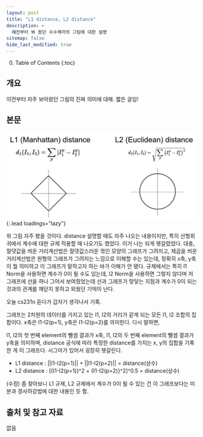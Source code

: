 ```yaml
---
layout: post
title: "L1 distance, L2 distance"
description: >
  예전부터 봐 왔던 수수께끼의 그림에 대한 설명
sitemap: false
hide_last_modified: true
---
```


0. Table of Contents
{:toc}


## 개요

이전부터 자주 보아왔던 그림의 진짜 의미에 대해. 짧은 글임!


## 본문

![distance-kinds](/assets/img/myown/distance-kinds.png){:.lead loadings="lazy"}

위 그림 자주 봤을 것이다. distance 설명할 때도 자주 나오는 내용이지만, 특히 선형회귀에서 계수에 대한 규제 적용할 때 나오기도 했었다. 
이거 나는 되게 헷갈렸었다. 대충, 절댓값을 씌운 거리계산법은 절댓값스러운 꺾인 모양의 그래프가 그려지고, 제곱을 씌운 거리계산법은 원형의 그래프가 그려지는 느낌으로 이해할 수는 있는데, 정확히 x축, y축이 뭘 의미하고 이 그래프가 말하고자 하는 바가 이해가 안 됐다. 규제에서는 특히 l1 Norm을 사용하면 계수가 0이 될 수도 있는데, l2 Norm을 사용하면 그렇지 않다며 저 그래프에 선을 하나 그어서 보여줬었는데 선과 그래프가 맞닿는 지점과 계수가 0이 되는 것과의 관계를 깨닫지 못하고 외웠던 기억이 난다.

오늘 cs231n 듣다가 갑자기 생각나서 기록.

그래프는 2차원의 데이터를 가지고 있는 I1, I2의 거리가 같게 되는 모든 I1, I2 조합의 집합이다.
x축은 I1-I2(p=1), y축은 I1-I2(p=2)를 의미한다. 다시 말하면, 

I1, I2의 첫 번째 element의 뺄셈 결과가 x축, I1, I2의 두 번째 element의 뺄셈 결과가 y축을 의미하며, distance 공식에 따라 특정한 distance를 가지는 x, y의 집합을 기록한 게 이 그래프다.
시그마가 있어서 굉장히 헷갈린다.

- L1 distance : ||I1-I2(p=1)|| + ||I1-I2(p=2)|| = distance(상수)
- L2 distance : [{I1-I2(p=1)}^2 + {I1-I2(p=2)}^2]^0.5 = distance(상수)

(수정) 좀 찾아보니 L1 규제, L2 규제에서 계수가 0이 될 수 있는 건 이 그래프보다는 미분과 경사하강법에 대한 내용인 듯 함.

## 출처 및 참고 자료

없음